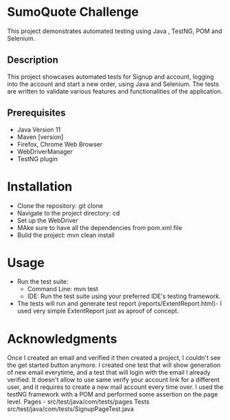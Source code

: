 # **SumoQuote Challenge**

This project demonstrates automated testing using Java , TestNG, POM and Selenium.

## **Description**

This project showcases automated tests for Signup and account, logging into the account and start a new order, using Java and Selenium. The tests are written to validate various features and functionalities of the application.

## **Prerequisites**

* Java Version 11
* Maven [version]
* Firefox, Chrome Web Browser
* WebDriverManager
* TestNG plugin

# **Installation**

* Clone the repository: git clone 
* Navigate to the project directory: cd 
* Set up the WebDriver
* MAke sure to have all the dependencies from pom.xml file
* Build the project: mvn clean install


#   **Usage**

* Run the test suite:
  * Command Line: mvn test
  * IDE: Run the test suite using your preferred IDE's testing framework. 
* The tests will run and generate test report (reports/ExtentReport.html)- I used very simple ExtentReport just as aproof of concept.

# **Acknowledgments**
Once I created an email and verified it then created a project, I couldn't see the get started button anymore. I created one test that will show generation of new email everytime, and a test that will login with the email I already verified.
It doesn't allow to use same verify your account link for a different user, and it requires to create a new mail account every time over.
I used the testNG framework with a POM and performed some assertion on the page level.
Pages -
src/test/java/com/tests/pages
Tests
src/test/java/com/tests/SignupPageTest.java